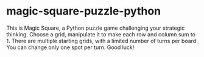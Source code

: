 # magic-square-puzzle-python
This is Magic Square, a Python puzzle game challenging your strategic thinking. Choose a grid, manipulate it to make each row and column sum to 1. There are multiple starting grids, with a limited number of turns per board. You can change only one spot per turn. Good luck!
